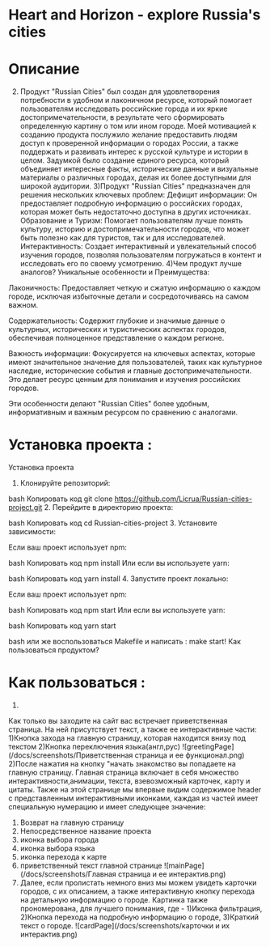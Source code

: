 # Heart and Horizon - explore Russia's cities 
# Описание
2) Продукт "Russian Cities" был создан для удовлетворения потребности в удобном и лаконичном ресурсе, который помогает пользователям исследовать российские города и их яркие достопримечательности, в результате чего сформировать определенную картину о том или ином городе. Моей мотивацией к созданию продукта послужило желание предоставить людям доступ к проверенной информации о городах России, а также поддержать и развивать интерес к русской культуре и истории в целом. Задумкой было создание единого ресурса, который объединяет интересные факты, исторические данные и визуальные материалы о различных городах, делая их более доступными для широкой аудитории.
3)Продукт "Russian Cities" предназначен для решения нескольких ключевых проблем:
Дефицит информации: Он предоставляет подробную информацию о российских городах, которая может быть недостаточно доступна в других источниках.
Образование и Туризм: Помогает пользователям лучше понять культуру, историю и достопримечательности городов, что может быть полезно как для туристов, так и для исследователей.
Интерактивность: Создает интерактивный и увлекательный способ изучения городов, позволяя пользователям погружаться в контент и исследовать его по своему усмотрению.
4)Чем продукт лучше аналогов?
Уникальные особенности и Преимущества:

Лаконичность: Предоставляет четкую и сжатую информацию о каждом городе, исключая избыточные детали и сосредоточиваясь на самом важном.

Содержательность: Содержит глубокие и значимые данные о культурных, исторических и туристических аспектах городов, обеспечивая полноценное представление о каждом регионе.

Важность информации: Фокусируется на ключевых аспектах, которые имеют значительное значение для пользователей, таких как культурное наследие, исторические события и главные достопримечательности. Это делает ресурс ценным для понимания и изучения российских городов.

Эти особенности делают "Russian Cities" более удобным, информативным и важным ресурсом по сравнению с аналогами.
# Установка проекта : 
Установка проекта
1. Клонируйте репозиторий:

bash
Копировать код
git clone https://github.com/Licrua/Russian-cities-project.git
2. Перейдите в директорию проекта:

bash
Копировать код
cd Russian-cities-project
3. Установите зависимости:

Если ваш проект использует npm:

bash
Копировать код
npm install
Или если вы используете yarn:

bash
Копировать код
yarn install
4. Запустите проект локально:

Если ваш проект использует npm:

bash
Копировать код
npm start
Или если вы используете yarn:

bash
Копировать код
yarn start

bash или же воспользоваться Makefile и написать : make start!
Как пользоваться продуктом? 
# Как пользоваться : 
1)
Как только вы заходите на сайт вас встречает приветственная страница. На ней присутствует текст, а также ее интерактивные части:
1)Кнопка захода на главную страницу, которая находится внизу под текстом
2)Кнопка переключения языка(англ,рус)
![greetingPage](/docs/screenshots/Приветственная страница и ее функционал.png)
2)После нажатия на кнопку "начать знакомство вы попадаете на главную страницу. Главная страница включает в себя множество интерактивности,анимации, текста, взевозможный карточек, карту и цитаты. Также на этой странице мы впервые видим содержимое header с представленным интерактивными иконками, каждая из  частей имеет специальную нумерацию и  имеет следующее значение:
  1) Возврат на главную страницу
  2) Непосредственное название проекта
  3) иконка выбора города
  4) иконка выбора языка
  5) иконка перехода к карте
  6) приветственный текст главной странице
![mainPage](/docs/screenshots/Главная страница и ее интерактив.png)
3) Далее, если пролистать немного вниз мы можем увидеть карточки городов, с их описанием, а также интерактивную кнопку перехода на детальную информацию о городе. Картинка также прономерована, для лучшего понимания, где - 1)Иконка фильтрация, 2)Кнопка перехода на подробную информацию о городе, 3)Краткий текст о городе.
![cardPage](/docs/screenshots/карточки и их интерактив.png)
